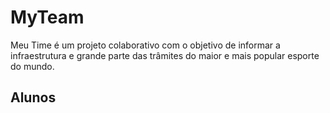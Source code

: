 # MyTeam
 Meu Time é um projeto colaborativo com o objetivo de informar a
          infraestrutura e grande parte das trâmites do maior e mais popular
          esporte do mundo.
## Alunos
